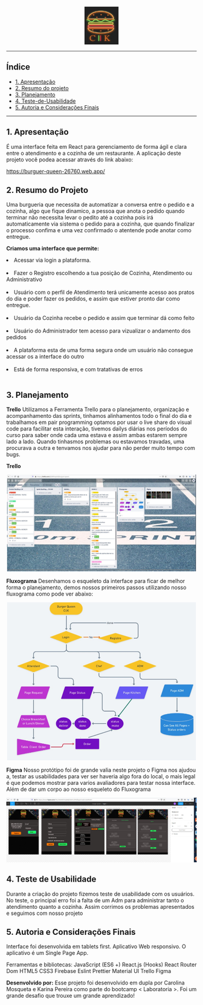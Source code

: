 <p align="center">
  <img width="90" height="100" src="img_readme/lg.jpeg">
</p>

---

## Índice



- [1. Apresentação](#1-apresentacao)
- [2. Resumo do projeto](#2-resumo-do-projeto)
- [3. Planejamento](#3-planejamento)
- [4. Teste-de-Usabilidade](#4-teste-de-usabilidade)
- [5. Autoria e Considerações Finais](#5-autoria-e-consideracoes-finais)

---

## 1. Apresentação
É uma interface feita em React para gerenciamento de forma ágil e clara entre o atendimento e a cozinha de um restaurante. A aplicação deste projeto você podea acessar através do link abaixo:

https://burguer-queen-26760.web.app/

## 2. Resumo do Projeto

Uma burgueria que necessita de automatizar a conversa entre o pedido e a cozinha, algo que fique dinamico, a pessoa que anota o pedido quando terminar não necessita levar o pedito até a cozinha pois irá automaticamente via sistema o pedido para a cozinha, que quando finalizar o processo confima e uma vez confirmado o atentende pode anotar como entregue.

<b>Criamos uma interface que permite:</b>

<li>Acessar via login a plataforma.</li><br>
<li>Fazer o Registro escolhendo a tua posição de Cozinha, Atendimento ou Administrativo</li> <br>
<li>Usuário com o perfil de Atendimento terá unicamente acesso aos pratos do dia e poder fazer os pedidos, e assim que estiver pronto dar como entregue.</li> <br>
<li>Usuário da Cozinha recebe o pedido e assim que terminar dá como feito</li><br>
<li>Usuário do Administrador tem acesso para vizualizar o andamento dos pedidos</li><br>
<li>A plataforma esta de uma forma segura onde um usuário não consegue acessar os a interface do outro</li> <br>
<li>Está de forma responsiva, e com tratativas de erros</li> <br>

## 3. Planejamento

<b>Trello</b>
Utilizamos a Ferramenta Trello para o planejamento, organização e acompanhamento das sprints, tinhamos alinhamentos todo o final do dia e trabalhamos em   pair programming optamos por usar o live share do visual code para facilitar esta interação, tivemos dailys diárias nos períodos do curso para saber onde cada uma estava e assim ambas estarem sempre lado a lado.
Quando tinhasmos problemas ou estavamos travadas, uma procurava a outra e tenvamos nos ajudar para não perder muito tempo com bugs.

<b>Trello</b>

<p align="center">
  <img heigth="500" width="500" src="img_readme/trello.jpeg">
</p>

<b>Fluxograma</b>
Desenhamos o esqueleto da interface para ficar de melhor forma o planejamento, demos nossos primeiros passos utilizando nosso fluxograma como pode ver abaixo:
<p align="center">
  <img heigth="500" width="500" src="img_readme/fluxograma.jpeg">
</p>


<b>Figma</b>
Nosso protótipo foi de grande valia neste projeto o Figma nos ajudou a, testar as usabilidades para ver ser haveria algo fora do local, o mais legal é que podemos mostrar para varios avaliadores para testar nossa interface.
Além de dar um corpo ao nosso esqueleto do Fluxograma
<p align="center">
  <img heigth="600" width="700" src="img_readme/figma.jpeg">
</p>


## 4. Teste de Usabilidade
Durante a criação do projeto fizemos teste de usabilidade com os usuários. No teste, o principal erro foi a falta de um Adm para administrar tanto o atendimento quanto a cozinha. Assim corrimos os problemas apresentados e seguimos com nosso projeto

## 5. Autoria e Considerações Finais

Interface foi desenvolvida em tablets first.
Aplicativo Web responsivo.
O aplicativo é um Single Page App.

Ferramentas e bibliotecas:
JavaScript (ES6 +)
React.js (Hooks)
React Router Dom
HTML5
CSS3
Firebase
Eslint
Prettier
Material UI
Trello
Figma


<b>Desenvolvido por:</b>
Esse projeto foi desenvolvido em dupla por Carolina Mosqueta e Karina Pereira como parte do bootcamp < Laboratoria >. Foi um grande desafio que trouxe um grande aprendizado!








  
